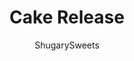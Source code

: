 ---
layout: ../../layouts/MarkdownPostLayout.astro
title: Cake Release
author: ShugarySweets
pubDate: 2019-10-15
description: "The perfect method of releasing cakes from their pans completely without fail every single time."
image_url: https://www.shugarysweets.com/wp-content/uploads/2020/01/homemade-cake-release-4.jpg
tags: ["Basics","American"]
calories: 132
protein: 0
carbohydrates: 3
fats: 13
fiber: 0
ingredients: ["1 cup Crisco shortening","1 cup vegetable oil ","1 cup all-purpose flour"]
serves: 2
time: "10 minutes"
prepTime: "10 minutes"
instructions: ["Thoroughly mix together shortening, oil and flour.","Store in airtight container in fridge","Use in cake pans, muffin tins, and loaf pans for perfect release of baked goods."]
nutrition: ["132 calories","3 grams carbohydrates","4 milligrams cholesterol","13 grams fat","0 grams fiber","0 grams protein","3 grams saturated fat","0 milligrams sodium","0 grams sugar","0 grams trans fat","10 grams unsaturated fat"]
---